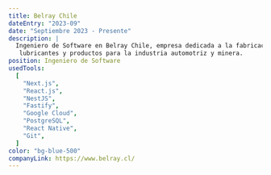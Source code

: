 ```yaml
---
title: Belray Chile
dateEntry: "2023-09"
date: "Septiembre 2023 - Presente"
description: |
  Ingeniero de Software en Belray Chile, empresa dedicada a la fabricación de
   lubricantes y productos para la industria automotriz y minera.
position: Ingeniero de Software
usedTools:
  [
    "Next.js",
    "React.js",
    "NestJS",
    "Fastify",
    "Google Cloud",
    "PostgreSQL",
    "React Native",
    "Git",
  ]
color: "bg-blue-500"
companyLink: https://www.belray.cl/
---
```

